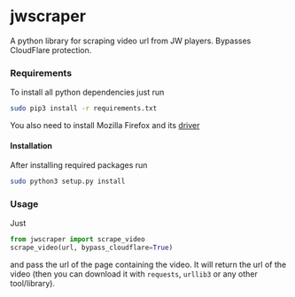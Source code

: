 # jwscraper

A python library for scraping video url from JW players. Bypasses CloudFlare protection.

### Requirements
To install all python dependencies just run
```bash
sudo pip3 install -r requirements.txt
```

You also need to install Mozilla Firefox and its [driver](https://github.com/mozilla/geckodriver/releases)

#### Installation

After installing required packages run

```bash
sudo python3 setup.py install
```

### Usage

Just

```python
from jwscraper import scrape_video
scrape_video(url, bypass_cloudflare=True)
```

and pass the url of the page containing the video. It will return the url of the video (then you can download it with `requests`, `urllib3` or any other tool/library).

